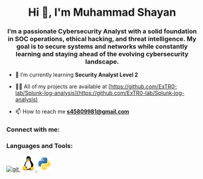 <h1 align="center">Hi 👋, I'm Muhammad Shayan</h1>
<h3 align="center">I’m a passionate Cybersecurity Analyst with a solid foundation in SOC operations, ethical hacking, and threat intelligence. My goal is to secure systems and networks while constantly learning and staying ahead of the evolving cybersecurity landscape.</h3>

- 🌱 I’m currently learning **Security Analyst Level 2**

- 👨‍💻 All of my projects are available at [https://github.com/ExTR0-lab/Splunk-log-analysis](https://github.com/ExTR0-lab/Splunk-log-analysis)

- 📫 How to reach me **s45809981@gmail.com**

<h3 align="left">Connect with me:</h3>
<p align="left">
</p>

<h3 align="left">Languages and Tools:</h3>
<p align="left"> <a href="https://git-scm.com/" target="_blank" rel="noreferrer"> <img src="https://www.vectorlogo.zone/logos/git-scm/git-scm-icon.svg" alt="git" width="40" height="40"/> </a> <a href="https://www.linux.org/" target="_blank" rel="noreferrer"> <img src="https://raw.githubusercontent.com/devicons/devicon/master/icons/linux/linux-original.svg" alt="linux" width="40" height="40"/> </a> <a href="https://www.python.org" target="_blank" rel="noreferrer"> <img src="https://raw.githubusercontent.com/devicons/devicon/master/icons/python/python-original.svg" alt="python" width="40" height="40"/> </a> </p>
